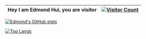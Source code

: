 | Hey I am Edmond Hui, you are visitor | [![Visitor Count](https://profile-counter.glitch.me/edmondthui/count.svg)](https://edmondhui.com) |
|--------------------------------------|---------------------------------------------------------------------------------------------------|

[![Edmond's GitHub stats](https://github-readme-stats.vercel.app/api?username=edmondthui)](https://edmondhui.com)

[![Top Langs](https://github-readme-stats.vercel.app/api/top-langs/?username=edmondthui&layout=compact)](https://edmondhui.com)
